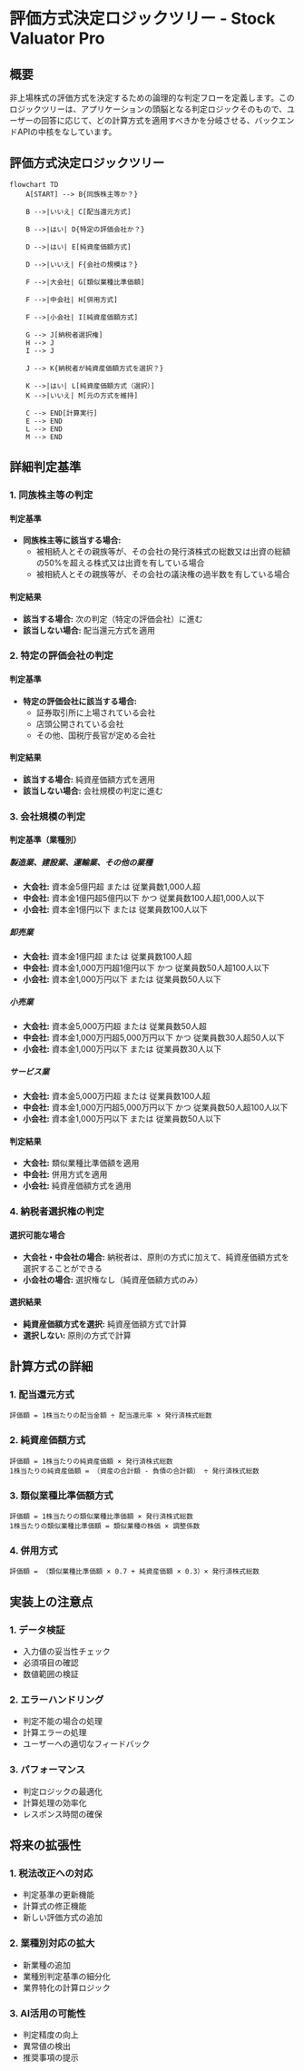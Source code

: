 # 評価方式決定ロジックツリー - Stock Valuator Pro

## 概要
非上場株式の評価方式を決定するための論理的な判定フローを定義します。このロジックツリーは、アプリケーションの頭脳となる判定ロジックそのもので、ユーザーの回答に応じて、どの計算方式を適用すべきかを分岐させる、バックエンドAPIの中核をなしています。

## 評価方式決定ロジックツリー

```mermaid
flowchart TD
    A[START] --> B{同族株主等か？}
    
    B -->|いいえ| C[配当還元方式]
    
    B -->|はい| D{特定の評価会社か？}
    
    D -->|はい| E[純資産価額方式]
    
    D -->|いいえ| F{会社の規模は？}
    
    F -->|大会社| G[類似業種比準価額]
    
    F -->|中会社| H[併用方式]
    
    F -->|小会社| I[純資産価額方式]
    
    G --> J[納税者選択権]
    H --> J
    I --> J
    
    J --> K{納税者が純資産価額方式を選択？}
    
    K -->|はい| L[純資産価額方式（選択）]
    K -->|いいえ| M[元の方式を維持]
    
    C --> END[計算実行]
    E --> END
    L --> END
    M --> END
```

## 詳細判定基準

### 1. 同族株主等の判定

#### 判定基準
- **同族株主等に該当する場合:**
  - 被相続人とその親族等が、その会社の発行済株式の総数又は出資の総額の50%を超える株式又は出資を有している場合
  - 被相続人とその親族等が、その会社の議決権の過半数を有している場合

#### 判定結果
- **該当する場合:** 次の判定（特定の評価会社）に進む
- **該当しない場合:** 配当還元方式を適用

### 2. 特定の評価会社の判定

#### 判定基準
- **特定の評価会社に該当する場合:**
  - 証券取引所に上場されている会社
  - 店頭公開されている会社
  - その他、国税庁長官が定める会社

#### 判定結果
- **該当する場合:** 純資産価額方式を適用
- **該当しない場合:** 会社規模の判定に進む

### 3. 会社規模の判定

#### 判定基準（業種別）

##### 製造業、建設業、運輸業、その他の業種
- **大会社:** 資本金5億円超 または 従業員数1,000人超
- **中会社:** 資本金1億円超5億円以下 かつ 従業員数100人超1,000人以下
- **小会社:** 資本金1億円以下 または 従業員数100人以下

##### 卸売業
- **大会社:** 資本金1億円超 または 従業員数100人超
- **中会社:** 資本金1,000万円超1億円以下 かつ 従業員数50人超100人以下
- **小会社:** 資本金1,000万円以下 または 従業員数50人以下

##### 小売業
- **大会社:** 資本金5,000万円超 または 従業員数50人超
- **中会社:** 資本金1,000万円超5,000万円以下 かつ 従業員数30人超50人以下
- **小会社:** 資本金1,000万円以下 または 従業員数30人以下

##### サービス業
- **大会社:** 資本金5,000万円超 または 従業員数100人超
- **中会社:** 資本金1,000万円超5,000万円以下 かつ 従業員数50人超100人以下
- **小会社:** 資本金1,000万円以下 または 従業員数50人以下

#### 判定結果
- **大会社:** 類似業種比準価額を適用
- **中会社:** 併用方式を適用
- **小会社:** 純資産価額方式を適用

### 4. 納税者選択権の判定

#### 選択可能な場合
- **大会社・中会社の場合:** 納税者は、原則の方式に加えて、純資産価額方式を選択することができる
- **小会社の場合:** 選択権なし（純資産価額方式のみ）

#### 選択結果
- **純資産価額方式を選択:** 純資産価額方式で計算
- **選択しない:** 原則の方式で計算

## 計算方式の詳細

### 1. 配当還元方式
```
評価額 = 1株当たりの配当金額 ÷ 配当還元率 × 発行済株式総数
```

### 2. 純資産価額方式
```
評価額 = 1株当たりの純資産価額 × 発行済株式総数
1株当たりの純資産価額 = （資産の合計額 - 負債の合計額） ÷ 発行済株式総数
```

### 3. 類似業種比準価額方式
```
評価額 = 1株当たりの類似業種比準価額 × 発行済株式総数
1株当たりの類似業種比準価額 = 類似業種の株価 × 調整係数
```

### 4. 併用方式
```
評価額 = （類似業種比準価額 × 0.7 + 純資産価額 × 0.3）× 発行済株式総数
```

## 実装上の注意点

### 1. データ検証
- 入力値の妥当性チェック
- 必須項目の確認
- 数値範囲の検証

### 2. エラーハンドリング
- 判定不能の場合の処理
- 計算エラーの処理
- ユーザーへの適切なフィードバック

### 3. パフォーマンス
- 判定ロジックの最適化
- 計算処理の効率化
- レスポンス時間の確保

## 将来の拡張性

### 1. 税法改正への対応
- 判定基準の更新機能
- 計算式の修正機能
- 新しい評価方式の追加

### 2. 業種別対応の拡大
- 新業種の追加
- 業種別判定基準の細分化
- 業界特化の計算ロジック

### 3. AI活用の可能性
- 判定精度の向上
- 異常値の検出
- 推奨事項の提示 